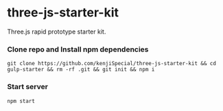 # three-js-starter-kit

Three.js rapid prototype starter kit.

### Clone repo and Install npm dependencies

```
git clone https://github.com/kenjiSpecial/three-js-starter-kit && cd gulp-starter && rm -rf .git && git init && npm i
```

### Start server

```
npm start
```

